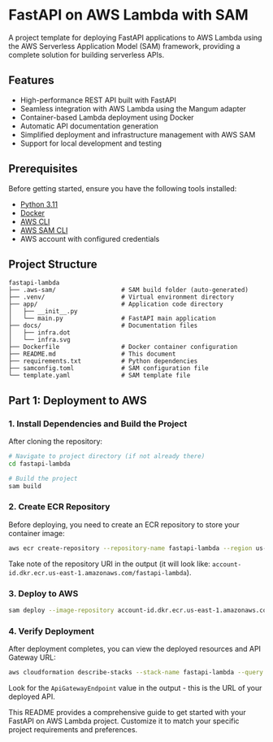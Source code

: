 # FastAPI on AWS Lambda with SAM

A project template for deploying FastAPI applications to AWS Lambda using the AWS Serverless Application Model (SAM) framework, providing a complete solution for building serverless APIs.

## Features

- High-performance REST API built with FastAPI
- Seamless integration with AWS Lambda using the Mangum adapter
- Container-based Lambda deployment using Docker
- Automatic API documentation generation
- Simplified deployment and infrastructure management with AWS SAM
- Support for local development and testing

## Prerequisites

Before getting started, ensure you have the following tools installed:

- [Python 3.11](https://www.python.org/downloads/)
- [Docker](https://docs.docker.com/get-docker/)
- [AWS CLI](https://aws.amazon.com/cli/)
- [AWS SAM CLI](https://docs.aws.amazon.com/serverless-application-model/latest/developerguide/serverless-sam-cli-install.html)
- AWS account with configured credentials

## Project Structure

```
fastapi-lambda
├── .aws-sam/                  # SAM build folder (auto-generated)
├── .venv/                     # Virtual environment directory
├── app/                       # Application code directory
│   ├── __init__.py
│   └── main.py                # FastAPI main application
├── docs/                      # Documentation files
│   ├── infra.dot
│   └── infra.svg
├── Dockerfile                 # Docker container configuration
├── README.md                  # This document
├── requirements.txt           # Python dependencies
├── samconfig.toml             # SAM configuration file
└── template.yaml              # SAM template file
```

## Part 1: Deployment to AWS

### 1. Install Dependencies and Build the Project

After cloning the repository:

```bash
# Navigate to project directory (if not already there)
cd fastapi-lambda

# Build the project
sam build
```

### 2. Create ECR Repository

Before deploying, you need to create an ECR repository to store your container image:

```bash
aws ecr create-repository --repository-name fastapi-lambda --region us-east-1
```

Take note of the repository URI in the output (it will look like: `account-id.dkr.ecr.us-east-1.amazonaws.com/fastapi-lambda`).

### 3. Deploy to AWS

```bash
sam deploy --image-repository account-id.dkr.ecr.us-east-1.amazonaws.com/fastapi-lambda
```

### 4. Verify Deployment

After deployment completes, you can view the deployed resources and API Gateway URL:

```bash
aws cloudformation describe-stacks --stack-name fastapi-lambda --query "Stacks[0].Outputs"
```

Look for the `ApiGatewayEndpoint` value in the output - this is the URL of your deployed API.


This README provides a comprehensive guide to get started with your FastAPI on AWS Lambda project. Customize it to match your specific project requirements and preferences.
